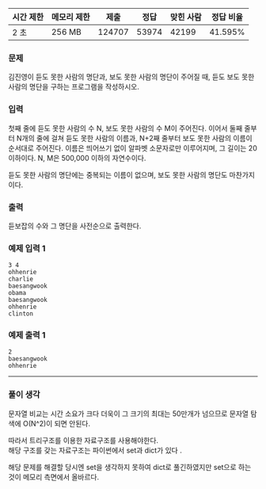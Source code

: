 |시간 제한|메모리 제한|제출|정답|맞힌 사람|정답 비율|
|---|---|---|---|---|---|
|2 초|256 MB|124707|53974|42199|41.595%|

### 문제
김진영이 듣도 못한 사람의 명단과, 보도 못한 사람의 명단이 주어질 때, 듣도 보도 못한 사람의 명단을 구하는 프로그램을 작성하시오.

### 입력
첫째 줄에 듣도 못한 사람의 수 N, 보도 못한 사람의 수 M이 주어진다. 이어서 둘째 줄부터 N개의 줄에 걸쳐 듣도 못한 사람의 이름과, N+2째 줄부터 보도 못한 사람의 이름이 순서대로 주어진다. 이름은 띄어쓰기 없이 알파벳 소문자로만 이루어지며, 그 길이는 20 이하이다. N, M은 500,000 이하의 자연수이다.

듣도 못한 사람의 명단에는 중복되는 이름이 없으며, 보도 못한 사람의 명단도 마찬가지이다.

### 출력
듣보잡의 수와 그 명단을 사전순으로 출력한다.

### 예제 입력 1 
```
3 4
ohhenrie
charlie
baesangwook
obama
baesangwook
ohhenrie
clinton
```
### 예제 출력 1 
```
2
baesangwook
ohhenrie
```
---
### 풀이 생각
문자열 비교는 시간 소요가 크다 더욱이 그 크기의 최대는 50만개가 넘으므로 문자열 탐색에 O(N^2)이 되면 안된다.

따라서 트리구조를 이용한 자료구조를 사용해야한다.  
해당 구조를 갖는 자료구조는 파이썬에서 set과 dict가 있다 .

해당 문제를 해결할 당시엔 set을 생각하지 못하여 dict로 풀긴하였지만 set으로 하는 것이 메모리 측면에서 올바르다.
